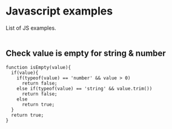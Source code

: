 # Javascript examples
List of JS examples. <br/><br/>

## Check value is empty for string & number
```
function isEmpty(value){
  if(value){
    if(typeof(value) == 'number' && value > 0)
      return false;
    else if(typeof(value) == 'string' && value.trim())
      return false;
    else 
      return true;
  }
  return true;
}
```
